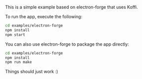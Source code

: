 This is a simple example based on electron-forge that uses Koffi.

To run the app, execute the following:

```sh
cd examples/electron-forge
npm install
npm start
```

You can also use electron-forge to package the app directly:

```sh
cd examples/electron-forge
npm install
npm run make
```

Things should just work :)